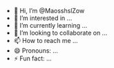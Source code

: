 - 👋 Hi, I’m @MaosshslZow
- 👀 I’m interested in ...
- 🌱 I’m currently learning ...
- 💞️ I’m looking to collaborate on ...
- 📫 How to reach me ...
- 😄 Pronouns: ...
- ⚡ Fun fact: ...

<!---
MaosshslZow/MaosshslZow is a ✨ special ✨ repository because its `README.md` (this file) appears on your GitHub profile.
You can click the Preview link to take a look at your changes.
--->
